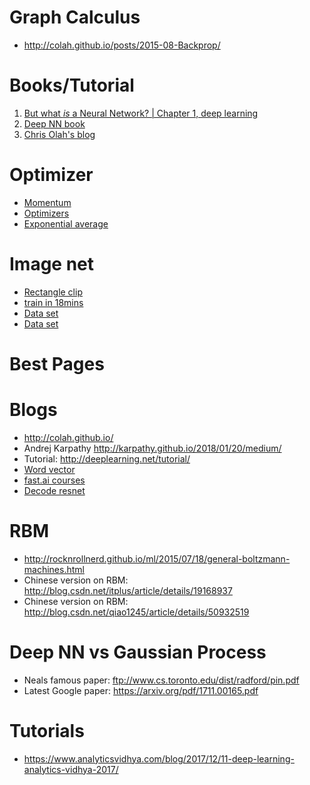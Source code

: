 # Graph Calculus
* http://colah.github.io/posts/2015-08-Backprop/

# Books/Tutorial
1. [But what *is* a Neural Network? | Chapter 1, deep learning](https://www.youtube.com/watch?v=aircAruvnKk)
2. [Deep NN book](http://neuralnetworksanddeeplearning.com/)
3. [Chris Olah's blog](http://colah.github.io/)

# Optimizer
* [Momentum](https://distill.pub/2017/momentum/)
* [Optimizers](https://blog.paperspace.com/intro-to-optimization-momentum-rmsprop-adam/)
* [Exponential average](https://www.youtube.com/watch?v=wJBcz7FyLzg&index=59&t=0s&list=PLBAGcD3siRDguyYYzhVwZ3tLvOyyG5k6K)

# Image net
* [Rectangle clip](https://nbviewer.jupyter.org/github/bearpelican/Experiments/blob/master/rectangular_images/RectangularImageVisualization.html)
* [train in 18mins](https://github.com/diux-dev/imagenet18)
* [Data set](https://s3.amazonaws.com/yaroslavvb/imagenet-data-sorted.tar)
* [Data set](https://s3.amazonaws.com/yaroslavvb/imagenet-sz.tar)

# Best Pages

# Blogs
* http://colah.github.io/
* Andrej Karpathy http://karpathy.github.io/2018/01/20/medium/
* Tutorial: http://deeplearning.net/tutorial/
* [Word vector](http://ruder.io/word-embeddings-softmax/)
* [fast.ai courses](https://www.youtube.com/watch?v=9C06ZPF8Uuc&list=PLfYUBJiXbdtS2UQRzyrxmyVHoGW0gmLSM&index=3)
* [Decode resnet](http://teleported.in/posts/decoding-resnet-architecture/)

# RBM
* http://rocknrollnerd.github.io/ml/2015/07/18/general-boltzmann-machines.html
* Chinese version on RBM: http://blog.csdn.net/itplus/article/details/19168937
* Chinese version on RBM: http://blog.csdn.net/qiao1245/article/details/50932519

# Deep NN vs Gaussian Process
* Neals famous paper: ftp://www.cs.toronto.edu/dist/radford/pin.pdf
* Latest Google paper: https://arxiv.org/pdf/1711.00165.pdf

# Tutorials
* https://www.analyticsvidhya.com/blog/2017/12/11-deep-learning-analytics-vidhya-2017/

